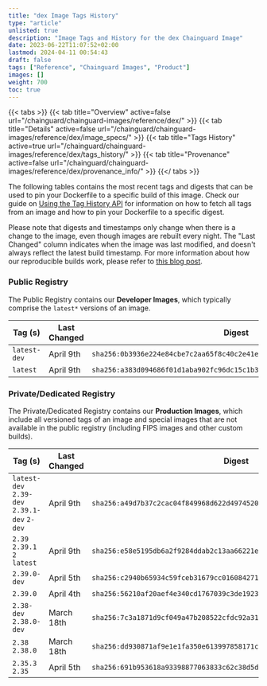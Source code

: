 ```yaml
---
title: "dex Image Tags History"
type: "article"
unlisted: true
description: "Image Tags and History for the dex Chainguard Image"
date: 2023-06-22T11:07:52+02:00
lastmod: 2024-04-11 00:54:43
draft: false
tags: ["Reference", "Chainguard Images", "Product"]
images: []
weight: 700
toc: true
---
```


{{< tabs >}}
{{< tab title="Overview" active=false url="/chainguard/chainguard-images/reference/dex/" >}}
{{< tab title="Details" active=false url="/chainguard/chainguard-images/reference/dex/image_specs/" >}}
{{< tab title="Tags History" active=true url="/chainguard/chainguard-images/reference/dex/tags_history/" >}}
{{< tab title="Provenance" active=false url="/chainguard/chainguard-images/reference/dex/provenance_info/" >}}
{{</ tabs >}}

The following tables contains the most recent tags and digests that can be used to pin your Dockerfile to a specific build of this image. Check our guide on [Using the Tag History API](/chainguard/chainguard-images/using-the-tag-history-api/) for information on how to fetch all tags from an image and how to pin your Dockerfile to a specific digest.

Please note that digests and timestamps only change when there is a change to the image, even though images are rebuilt every night. The "Last Changed" column indicates when the image was last modified, and doesn't always reflect the latest build timestamp. For more information about how our reproducible builds work, please refer to [this blog post](https://www.chainguard.dev/unchained/reproducing-chainguards-reproducible-image-builds).

### Public Registry
The Public Registry contains our **Developer Images**, which typically comprise the `latest*` versions of an image.

| Tag (s)       | Last Changed | Digest                                                                    |
|---------------|--------------|---------------------------------------------------------------------------|
|  `latest-dev` | April 9th    | `sha256:0b3936e224e84cbe7c2aa65f8c40c2e41e31ed2bf73bf8a17e779def86e3ce16` |
|  `latest`     | April 9th    | `sha256:a383d094686f01d1aba902fc96dc15c1b33961307ab050c332ea98bbeee71594` |


### Private/Dedicated Registry
The Private/Dedicated Registry contains our **Production Images**, which include all versioned tags of an image and special images that are not available in the public registry (including FIPS images and other custom builds).

| Tag (s)                                       | Last Changed | Digest                                                                    |
|-----------------------------------------------|--------------|---------------------------------------------------------------------------|
|  `latest-dev` `2.39-dev` `2.39.1-dev` `2-dev` | April 9th    | `sha256:a49d7b37c2cac04f849968d622d4974520493825644b63ef64e638878e736efc` |
|  `2.39` `2.39.1` `2` `latest`                 | April 9th    | `sha256:e58e5195db6a2f9284ddab2c13aa66221e3bb40723ea0122ff98684e0ada4ae1` |
|  `2.39.0-dev`                                 | April 5th    | `sha256:c2940b65934c59fceb31679cc01608427176f276e4609f32e006c820e261fe1a` |
|  `2.39.0`                                     | April 4th    | `sha256:56210af20aef4e340cd1767039c3de192333b69cffda7df88c58613951f565a3` |
|  `2.38-dev` `2.38.0-dev`                      | March 18th   | `sha256:7c3a1871d9cf049a47b208522cfdc92a316d9c456bd4cbed5735273e2d33e61f` |
|  `2.38` `2.38.0`                              | March 18th   | `sha256:dd930871af9e1e1fa350e613997858171cb65940708a1d1fac5f4d4aa3207273` |
|  `2.35.3` `2.35`                              | April 5th    | `sha256:691b953618a93398877063833c62c38d5d0b3b5c260ef567fae69f319ab22bd3` |

